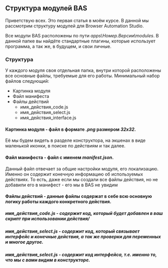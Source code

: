 ## Структура модулей BAS

Приветствую всех.
Это первая статья в моём курсе. В данной мы рассмотрим структуру модулей для Browser Automation Studio.

Все модули BAS расположены по пути _apps\Номер.Версии\modules_.
В данной папке вы найдёте стандартные плагины, которые использует программа, а так же, в будущем, и свои личные.

### Структура

У каждого модуля своя отдельная папка, внутри которой расположены все основные файлы, требуемые для его работы.
Минимальный набор файлов следующий:
- Картинка модуля
- Файл манифеста
- Файлы действий
  - имя_действия_code.js
  - имя_действия_select.js
  - имя_действия_interface.js
    
#### **Картинка модуля** - файл в формате _.png_ размером _32x32_.
Её мы будем видеть в разделе конструктора, на экшенах в виде маленькой иконки, в поиске по действиям и так далее.

#### **Файл манифеста** - файл с именем _manifest.json_.
Данный файл отвечает за общие настройки модуля, его локализацию.
Именно он содержит конечную информацию об используемых действиях.
То есть, даже если мы создали все файлы действия, но не добавили его в манифест - его мы в BAS не увидим

#### **Файлы действий** - данные файлы содержат в себе всю основную логику работы каждого конкретного действия.

##### _имя_действия_code.js_ - содержит код, который будет добавлен в ваш скрипт при использовании действия/

##### _имя_действия_select.js_ - содержит код, который связывает интерфейс и конечные действия, а так же проверки для переменных и многое другое.

##### _имя_действия_select.js_ - содержит код интерфейса, т.е. именно то, что мы с вами видим в конструкторе.
